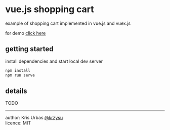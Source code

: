 # vue.js shopping cart

example of shopping cart implemented in vue.js and vuex.js

for demo [click here](https://krzysu.github.io/vuejs-shopping-cart/)

## getting started

install dependencies and start local dev server

```sh
npm install
npm run serve
```

## details

TODO

---

author: Kris Urbas [@krzysu](https://twitter.com/krzysu)  
licence: MIT
